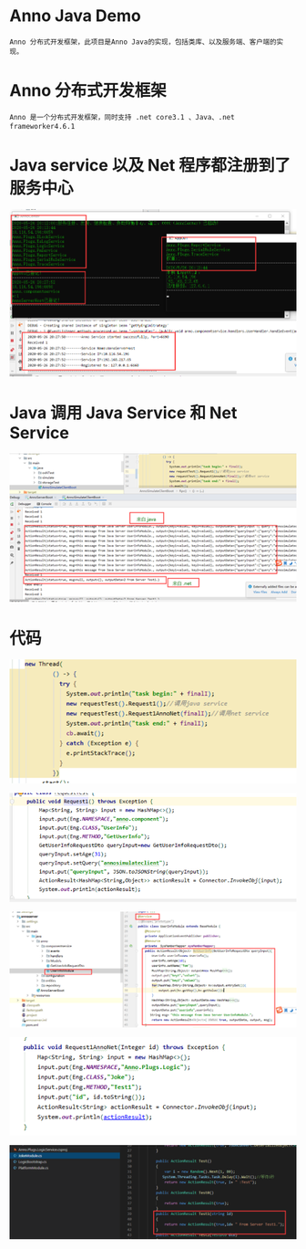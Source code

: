 # Anno Java Demo
    Anno 分布式开发框架，此项目是Anno Java的实现，包括类库、以及服务端、客户端的实现。

# Anno 分布式开发框架

    Anno 是一个分布式开发框架，同时支持 .net core3.1 、Java、.net frameworker4.6.1

# Java service 以及 Net 程序都注册到了 服务中心
![第1步](./doc/1.jpg)

# Java 调用 Java Service 和 Net Service 

![第2步](./doc/2.png)

# 代码
![第3步](./doc/3.png)

![第4步](./doc/4.0.jpg)

![第4.1步](./doc/4.1.jpg)


![第5步](./doc/5.0.jpg)

![第5.1步](./doc/5.1.jpg)


